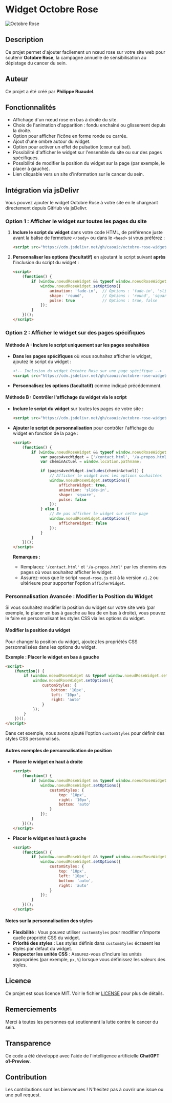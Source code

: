 # Widget Octobre Rose

![Octobre Rose](https://cdn.jsdelivr.net/gh/caouic/octobre-rose-widget@v1.3/images/noeud_rose.png)

## Description

Ce projet permet d'ajouter facilement un nœud rose sur votre site web pour soutenir **Octobre Rose**, la campagne annuelle de sensibilisation au dépistage du cancer du sein.

## Auteur

Ce projet a été créé par **Philippe Ruaudel**.

## Fonctionnalités

- Affichage d'un nœud rose en bas à droite du site.
- Choix de l'animation d'apparition : fondu enchaîné ou glissement depuis la droite.
- Option pour afficher l'icône en forme ronde ou carrée.
- Ajout d'une ombre autour du widget.
- Option pour activer un effet de pulsation (cœur qui bat).
- Possibilité d'afficher le widget sur l'ensemble du site ou sur des pages spécifiques.
- Possibilité de modifier la position du widget sur la page (par exemple, le placer à gauche).
- Lien cliquable vers un site d'information sur le cancer du sein.

## Intégration via jsDelivr

Vous pouvez ajouter le widget Octobre Rose à votre site en le chargeant directement depuis GitHub via jsDelivr.

### Option 1 : Afficher le widget sur toutes les pages du site

1. **Inclure le script du widget** dans votre code HTML, de préférence juste avant la balise de fermeture `</body>` ou dans le `<head>` si vous préférez :

   ```html
   <script src="https://cdn.jsdelivr.net/gh/caouic/octobre-rose-widget@v1.3/noeud-rose.js"></script>
   ```

2. **Personnaliser les options (facultatif)** en ajoutant le script suivant **après** l'inclusion du script du widget :

   ```html
   <script>
       (function() {
           if (window.noeudRoseWidget && typeof window.noeudRoseWidget.setOptions === 'function') {
               window.noeudRoseWidget.setOptions({
                   animation: 'fade-in',  // Options : 'fade-in', 'slide-in'
                   shape: 'round',        // Options : 'round', 'square'
                   pulse: true            // Options : true, false
               });
           }
       })();
   </script>
   ```

### Option 2 : Afficher le widget sur des pages spécifiques

#### Méthode A : Inclure le script uniquement sur les pages souhaitées

- **Dans les pages spécifiques** où vous souhaitez afficher le widget, ajoutez le script du widget :

  ```html
  <!-- Inclusion du widget Octobre Rose sur une page spécifique -->
  <script src="https://cdn.jsdelivr.net/gh/caouic/octobre-rose-widget@v1.3/noeud-rose.js"></script>
  ```

- **Personnalisez les options (facultatif)** comme indiqué précédemment.

#### Méthode B : Contrôler l'affichage du widget via le script

- **Inclure le script du widget** sur toutes les pages de votre site :

  ```html
  <script src="https://cdn.jsdelivr.net/gh/caouic/octobre-rose-widget@v1.3/noeud-rose.js"></script>
  ```

- **Ajouter le script de personnalisation** pour contrôler l'affichage du widget en fonction de la page :

  ```html
  <script>
      (function() {
          if (window.noeudRoseWidget && typeof window.noeudRoseWidget.setOptions === 'function') {
              var pagesAvecWidget = ['/contact.html', '/a-propos.html']; // Liste des pages où afficher le widget
              var cheminActuel = window.location.pathname;

              if (pagesAvecWidget.includes(cheminActuel)) {
                  // Afficher le widget avec les options souhaitées
                  window.noeudRoseWidget.setOptions({
                      afficherWidget: true,
                      animation: 'slide-in',
                      shape: 'square',
                      pulse: false
                  });
              } else {
                  // Ne pas afficher le widget sur cette page
                  window.noeudRoseWidget.setOptions({
                      afficherWidget: false
                  });
              }
          }
      })();
  </script>
  ```

  **Remarques :**

  - Remplacez `'/contact.html'` et `'/a-propos.html'` par les chemins des pages où vous souhaitez afficher le widget.
  - Assurez-vous que le script `noeud-rose.js` est à la version `v1.2` ou ultérieure pour supporter l'option `afficherWidget`.

### Personnalisation Avancée : Modifier la Position du Widget

Si vous souhaitez modifier la position du widget sur votre site web (par exemple, le placer en bas à gauche au lieu de en bas à droite), vous pouvez le faire en personnalisant les styles CSS via les options du widget.

#### Modifier la position du widget

Pour changer la position du widget, ajoutez les propriétés CSS personnalisées dans les options du widget.

**Exemple : Placer le widget en bas à gauche**

```html
<script>
    (function() {
        if (window.noeudRoseWidget && typeof window.noeudRoseWidget.setOptions === 'function') {
            window.noeudRoseWidget.setOptions({
                customStyles: {
                    bottom: '10px',
                    left: '10px',
                    right: 'auto'
                }
            });
        }
    })();
</script>
```

Dans cet exemple, nous avons ajouté l'option `customStyles` pour définir des styles CSS personnalisés.

#### Autres exemples de personnalisation de position

- **Placer le widget en haut à droite**

  ```html
  <script>
      (function() {
          if (window.noeudRoseWidget && typeof window.noeudRoseWidget.setOptions === 'function') {
              window.noeudRoseWidget.setOptions({
                  customStyles: {
                      top: '10px',
                      right: '10px',
                      bottom: 'auto'
                  }
              });
          }
      })();
  </script>
  ```

- **Placer le widget en haut à gauche**

  ```html
  <script>
      (function() {
          if (window.noeudRoseWidget && typeof window.noeudRoseWidget.setOptions === 'function') {
              window.noeudRoseWidget.setOptions({
                  customStyles: {
                      top: '10px',
                      left: '10px',
                      bottom: 'auto',
                      right: 'auto'
                  }
              });
          }
      })();
  </script>
  ```

#### Notes sur la personnalisation des styles

- **Flexibilité** : Vous pouvez utiliser `customStyles` pour modifier n'importe quelle propriété CSS du widget.
- **Priorité des styles** : Les styles définis dans `customStyles` écrasent les styles par défaut du widget.
- **Respecter les unités CSS** : Assurez-vous d'inclure les unités appropriées (par exemple, `px`, `%`) lorsque vous définissez les valeurs des styles.

## Licence

Ce projet est sous licence MIT. Voir le fichier [LICENSE](LICENSE) pour plus de détails.

## Remerciements

Merci à toutes les personnes qui soutiennent la lutte contre le cancer du sein.

## Transparence

Ce code a été développé avec l'aide de l'intelligence artificielle **ChatGPT o1-Preview**.

## Contribution

Les contributions sont les bienvenues ! N'hésitez pas à ouvrir une issue ou une pull request.
